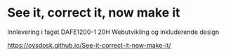 # See it, correct it, now make it
Innlevering i faget DAFE1200-1 20H Webutvikling og inkluderende design

https://oysdosk.github.io/See-it-correct-it-now-make-it/
